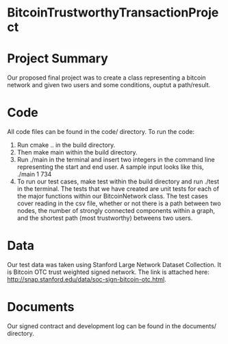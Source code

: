 # BitcoinTrustworthyTransactionProject

# Project Summary
Our proposed final project was to create a class representing a bitcoin network and given two users and some conditions, ouptut a path/result.

# Code
All code files can be found in the code/ directory. To run the code:

1. Run cmake .. in the build directory. 
2. Then make main within the build directory.
3. Run ./main in the terminal and insert two integers in the command line representing the start and end user. A sample input looks like this, ./main 1 734
4. To run our test cases, make test within the build directory and run ./test in the terminal. The tests that we have created are unit tests for each of the major functions within our BitcoinNetwork class. The test cases cover reading in the csv file, whether or not there is a path between two nodes, the number of strongly connected components within a graph, and the shortest path (most trustworthy) betweens two users.

# Data
Our test data was taken using Stanford Large Network Dataset Collection. It is Bitcoin OTC trust weighted signed network. The link is attached here: http://snap.stanford.edu/data/soc-sign-bitcoin-otc.html.

# Documents
Our signed contract and development log can be found in the documents/ directory.

